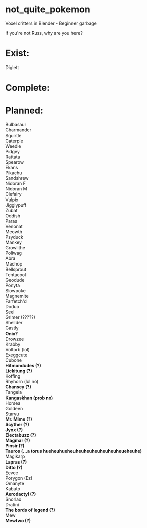 # not_quite_pokemon
 Voxel critters in Blender - Beginner garbage

If you're not Russ, why are you here?

# Exist:
Diglett

# Complete:

# Planned:
Bulbasaur  
Charmander  
Squirtle  
Caterpie  
Weedle  
Pidgey  
Rattata  
Spearow  
Ekans  
Pikachu  
Sandshrew  
Nidoran F  
Nidoran M  
Clefairy  
Vulpix  
Jigglypuff  
Zubat  
Oddish  
Paras  
Venonat  
Meowth  
Psyduck  
Mankey  
Growlithe  
Poliwag  
Abra  
Machop  
Bellsprout  
Tentacool  
Geodude  
Ponyta  
Slowpoke  
Magnemite  
Farfetch'd  
Doduo  
Seel  
Grimer (?????)  
Shellder  
Gastly  
**Onix?**  
Drowzee  
Krabby  
Voltorb (lol)  
Exeggcute  
Cubone  
**Hitmondudes (?)**  
**Lickitung (?)**  
Koffing  
Rhyhorn (lol no)  
**Chansey (?)**  
Tangela  
**Kangaskhan (prob no)**  
Horsea  
Goldeen  
Staryu  
**Mr. Mime (?)**  
**Scyther (?)**  
**Jynx (?)**  
**Electabuzz (?)**  
**Magmar (?)**  
**Pinsir (?)**  
**Tauros (...a torus hueheuhueheuheuheuheuheuheuheueheuhe)**  
Magikarp  
**Lapras (?)**  
**Ditto (?)**  
Eevee  
Porygon (Ez)  
Omanyte  
Kabuto  
**Aerodactyl (?)**  
Snorlax  
Dratini  
**The bords of legend (?)**  
Mew  
**Mewtwo (?)**  

